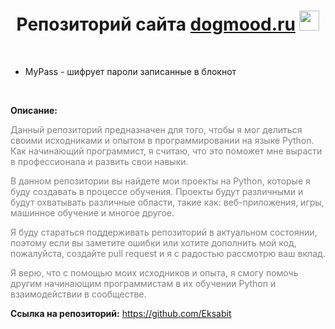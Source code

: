 <!-- dogmood.ru -->
<html>
<h1 align="center">Репозиторий сайта 
<a href="https://dogmood.ru">dogmood.ru</a>
<img src="https://github.com/blackcater/blackcater/raw/main/images/Hi.gif" height="32"/></h1><br>

+ MyPass - шифрует пароли записанные в блокнот <br>
<br>

<b>Описание:</b>

<p style="color:#808080">Данный репозиторий предназначен для того, чтобы я мог делиться своими исходниками и опытом в программировании на языке Python. Как начинающий программист, я считаю, что это поможет мне вырасти в профессионала и развить свои навыки.

<p style="color:#808080">В данном репозитории вы найдете мои проекты на Python, которые я буду создавать в процессе обучения. Проекты будут различными и будут охватывать различные области, такие как: веб-приложения, игры, машинное обучение и многое другое.

<p style="color:#808080">Я буду стараться поддерживать репозиторий в актуальном состоянии, поэтому если вы заметите ошибки или хотите дополнить мой код, пожалуйста, создайте pull request и я с радостью рассмотрю ваш вклад.

<p style="color:#808080">Я верю, что с помощью моих исходников и опыта, я смогу помочь другим начинающим программистам в их обучении Python и взаимодействии в сообществе.



<b>Ссылка на репозиторий:</b> https://github.com/Eksabit
</html>
